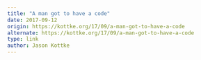 ```yaml
---
title: "A man got to have a code"
date: 2017-09-12
origin: https://kottke.org/17/09/a-man-got-to-have-a-code
alternate: https://kottke.org/17/09/a-man-got-to-have-a-code
type: link
author: Jason Kottke
---
```


